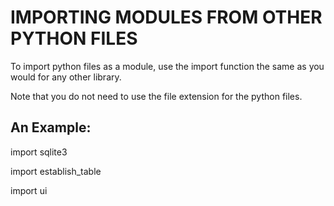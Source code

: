 # IMPORTING MODULES FROM OTHER PYTHON FILES
To import python files as a module, use the import function
the same as you would for any other library.

Note that you do not need to use the file extension for
the python files.

## An Example:

import sqlite3

import establish_table

import ui
